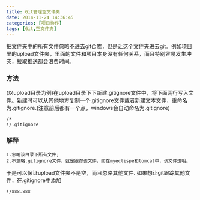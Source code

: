 ```yaml
---
title: Git管理空文件夹
date: 2014-11-24 14:36:45
categories: [项目协作]
tags: [Git,空文件夹]
---
```

把文件夹中的所有文件忽略不进去git仓库，但是让这个文件夹进去git。例如项目里的upload文件夹，里面的文件和项目本身没有任何关系，而且特别容易发生冲突，拉取推送都会浪费时间。
### 方法
(以upload目录为例)在upload目录下下新建.gitignore文件中，将下面两行写入文件。新建时可以从其他地方复制一个.gitignore文件或者新建文本文件，重命名为.gitignore.(注意前后都有一个点，windows会自动命名为.gitignore)
```
/*  
!/.gitignore  
```
### 解释
    1.忽略该目录下所有文件;
    2.不忽略.gitignore文件，就是跟踪该文件，而在myeclispe和tomcat中，该文件透明。
于是可以保证upload文件夹不是空，而且忽略其他文件.
如果想让git跟踪其他文件，在.gitignore中添加
```
!/xxx.xxx  
```